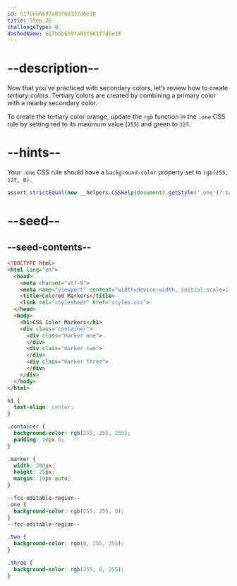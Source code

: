 ```yaml
---
id: 617bbb6b97a83f6d1f7d6e38
title: Step 26
challengeType: 0
dashedName: 617bbb6b97a83f6d1f7d6e38
---
```


# --description--

Now that you've practiced with secondary colors, let’s review how to create <dfn>tertiary colors</dfn>. Tertiary colors are created by combining a primary color with a nearby secondary color.

To create the tertiary color orange, update the `rgb` function in the `.one` CSS rule by setting red to its maximum value (`255`) and green to `127`.

# --hints--

Your `.one` CSS rule should have a `background-color` property set to `rgb(255, 127, 0)`.

```js
assert.strictEqual(new __helpers.CSSHelp(document).getStyle('.one')?.backgroundColor, 'rgb(255, 127, 0)');
```

# --seed--

## --seed-contents--

```html
<!DOCTYPE html>
<html lang="en">
  <head>
    <meta charset="utf-8">
    <meta name="viewport" content="width=device-width, initial-scale=1.0">
    <title>Colored Markers</title>
    <link rel="stylesheet" href="styles.css">
  </head>
  <body>
    <h1>CSS Color Markers</h1>
    <div class="container">
      <div class="marker one">
      </div>
      <div class="marker two">
      </div>
      <div class="marker three">
      </div>
    </div>
  </body>
</html>
```

```css
h1 {
  text-align: center;
}

.container {
  background-color: rgb(255, 255, 255);
  padding: 10px 0;
}

.marker {
  width: 200px;
  height: 25px;
  margin: 10px auto;
}

--fcc-editable-region--
.one {
  background-color: rgb(255, 255, 0);
}
--fcc-editable-region--

.two {
  background-color: rgb(0, 255, 255);
}

.three {
  background-color: rgb(255, 0, 255);
}

```
